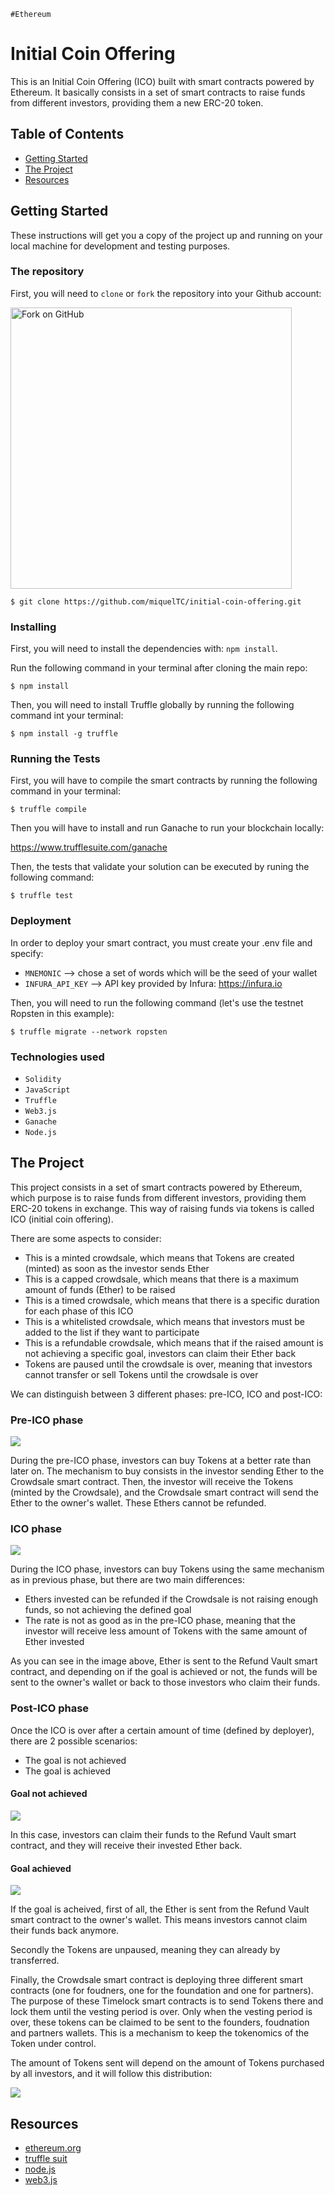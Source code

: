 `#Ethereum`

# Initial Coin Offering

This is an Initial Coin Offering (ICO) built with smart contracts powered by Ethereum. It basically consists in a set of smart contracts to raise funds from different investors, providing them a new ERC-20 token.

## Table of Contents

- [Getting Started](#getting-started)
- [The Project](#the-project)
- [Resources](#resources)

## Getting Started

These instructions will get you a copy of the project up and running on your
local machine for development and testing purposes.

### The repository

First, you will need to `clone` or `fork` the repository into your Github
account:

<img src="https://docs.github.com/assets/images/help/repository/fork_button.jpg" alt="Fork on GitHub" width='450'>

```
$ git clone https://github.com/miquelTC/initial-coin-offering.git
```

### Installing

First, you will need to install the dependencies with: `npm install`.

Run the following command in your terminal after cloning the main repo:

```
$ npm install
```

Then, you will need to install Truffle globally by running the following command int your terminal:

```
$ npm install -g truffle
```

### Running the Tests

First, you will have to compile the smart contracts by running the following command in your terminal:

```
$ truffle compile
```

Then you will have to install and run Ganache to run your blockchain locally:

https://www.trufflesuite.com/ganache

Then, the tests that validate your solution can be executed by runing the following
command:

```
$ truffle test
```

### Deployment

In order to deploy your smart contract, you must create your .env file and specify:

- `MNEMONIC` --> chose a set of words which will be the seed of your wallet
- `INFURA_API_KEY` --> API key provided by Infura: https://infura.io

Then, you will need to run the following command (let's use the testnet Ropsten in this example):

```
$ truffle migrate --network ropsten
```

### Technologies used

- `Solidity`
- `JavaScript`
- `Truffle`
- `Web3.js`
- `Ganache`
- `Node.js`

## The Project

This project consists in a set of smart contracts powered by Ethereum, which purpose is to raise funds from different investors, providing them ERC-20 tokens in exchange. This way of raising funds via tokens is called ICO (initial coin offering).

There are some aspects to consider:
- This is a minted crowdsale, which means that Tokens are created (minted) as soon as the investor sends Ether
- This is a capped crowdsale, which means that there is a maximum amount of funds (Ether) to be raised
- This is a timed crowdsale, which means that there is a specific duration for each phase of this ICO
- This is a whitelisted crowdsale, which means that investors must be added to the list if they want to participate
- This is a refundable crowdsale, which means that if the raised amount is not achieving a specific goal, investors can claim their Ether back
- Tokens are paused until the crowdsale is over, meaning that investors cannot transfer or sell Tokens until the crowdsale is over

We can distinguish between 3 different phases: pre-ICO, ICO and post-ICO:

### Pre-ICO phase

<img src="./img/pre-ico.PNG">

During the pre-ICO phase, investors can buy Tokens at a better rate than later on. The mechanism to buy consists in the investor sending Ether to the Crowdsale smart contract. Then, the investor will receive the Tokens (minted by the Crowdsale), and the Crowdsale smart contract will send the Ether to the owner's wallet. 
These Ethers cannot be refunded.

### ICO phase

<img src="./img/ico.PNG">

During the ICO phase, investors can buy Tokens using the same mechanism as in previous phase, but there are two main differences:
- Ethers invested can be refunded if the Crowdsale is not raising enough funds, so not achieving the defined goal
- The rate is not as good as in the pre-ICO phase, meaning that the investor will receive less amount of Tokens with the same amount of Ether invested

As you can see in the image above, Ether is sent to the Refund Vault smart contract, and depending on if the goal is achieved or not, the funds will be sent to the owner's wallet or back to those investors who claim their funds.

### Post-ICO phase

Once the ICO is over after a certain amount of time (defined by deployer), there are 2 possible scenarios:
- The goal is not achieved
- The goal is achieved

#### Goal not achieved

<img src="./img/post-ico-goal-not-achieved.PNG">

In this case, investors can claim their funds to the Refund Vault smart contract, and they will receive their invested Ether back.

#### Goal achieved

<img src="./img/post-ico-goal-achieved.PNG">

If the goal is acheived, first of all, the Ether is sent from the Refund Vault smart contract to the owner's wallet.
This means investors cannot claim their funds back anymore.

Secondly the Tokens are unpaused, meaning they can already by transferred.

Finally, the Crowdsale smart contract is deploying three different smart contracts (one for foudners, one for the foundation and one for partners).
The purpose of these Timelock smart contracts is to send Tokens there and lock them until the vesting period is over.
Only when the vesting period is over, these tokens can be claimed to be sent to the founders, foudnation and partners wallets.
This is a mechanism to keep the tokenomics of the Token under control.

The amount of Tokens sent will depend on the amount of Tokens purchased by all investors, and it will follow this distribution:

<img src="./img/token-distribution.PNG">

## Resources

- [ethereum.org](https://ethereum.org/)
- [truffle suit](https://www.trufflesuite.com/)
- [node.js](https://nodejs.org/)
- [web3.js](https://web3js.readthedocs.io/)
